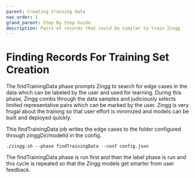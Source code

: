```yaml
---
parent: Creating training data
nav_order: 1
grand_parent: Step By Step Guide
description: Pairs of records that could be similar to train Zingg
---
```


# Finding Records For Training Set Creation

The findTrainingData phase prompts Zingg to search for edge cases in the data which can be labeled by the user and used for learning. During this phase, Zingg combs through the data samples and judiciously selects limited representative pairs which can be marked by the user.  Zingg is very frugal about the training so that user effort is minimized and models can be built and deployed quickly.

This findTrainingData job writes the edge cases to the folder configured through zinggDir/modelId in the config.

`./zingg.sh --phase findTrainingData --conf config.json`

The findTrainingData phase is run first and then the label phase is run and this cycle is repeated so that the Zingg models get smarter from user feedback.
